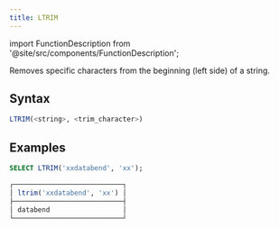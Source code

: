 ```yaml
---
title: LTRIM
---
```

import FunctionDescription from '@site/src/components/FunctionDescription';

<FunctionDescription description="Introduced or updated: v1.2.659"/>

Removes specific characters from the beginning (left side) of a string.

## Syntax

```sql
LTRIM(<string>, <trim_character>)
```

## Examples

```sql
SELECT LTRIM('xxdatabend', 'xx');

┌───────────────────────────┐
│ ltrim('xxdatabend', 'xx') │
├───────────────────────────┤
│ databend                  │
└───────────────────────────┘
```